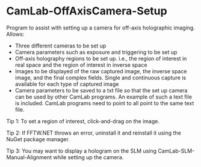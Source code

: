 # CamLab-OffAxisCamera-Setup

Program to assist with setting up a camera for off-axis holographic imaging. Allows:
- Three different cameras to be set up
- Camera parameters such as exposure and triggering to be set up
- Off-axis holography regions to be set up. i.e., the region of interest in real space and the region of interest in inverse space
- Images to be displayed of the raw captured image, the inverse space image, and the final complex fields. Single and continuous capture is available for each type of captured image
- Camera parameters to be saved to a txt file so that the set up camera can be used by other CamLab programs. An example of such a text file is included. CamLab programs need to point to all point to the same text file.

Tip 1: To set a region of interest, click-and-drag on the image.

Tip 2: If FFTW.NET throws an error, uninstall it and reinstall it using the NuGet package manager.

Tip 3: You may want to display a hologram on the SLM using CamLab-SLM-Manual-Alignment while setting up the camera.
